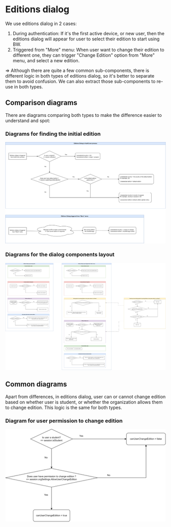 # Editions dialog

We use editions dialog in 2 cases:
1. During authentication:
If it's the first active device, or new user, then the editions dialog will appear for user to select their edition to start using BW.
2. Triggered from "More" menu:
When user want to change their edition to different one, they can trigger "Change Edition" option from "More" menu, and select a new edition.

=> Although there are quite a few common sub-components, there is different logic in both types of editions dialog, so it's better to separate them to avoid confusion. We can also extract those sub-components to re-use in both types.

## Comparison diagrams
There are diagrams comparing both types to make the difference easier to understand and spot:

### Diagrams for finding the initial edition
![Dialog Editions pre-select logic.drawio.png](/.attachments/Dialog%20Editions%20pre-select%20logic.drawio-0e062c8f-c6bd-4eb5-9b58-1d473c91acbf.png)

### Diagrams for the dialog components layout
![Dialog Editions Layout.drawio.png](/.attachments/Dialog%20Editions%20Layout.drawio-ea25ae47-d55d-4a7d-889f-de65339e6f2e.png)

## Common diagrams
Apart from differences, in editions dialog, user can or cannot change edition based on whether user is student, or whether the organization allows them to change edition. This logic is the same for both types.

### Diagram for user permission to change edition
![Dialog Editions CanUserChangeEdition.drawio.png](/.attachments/Dialog%20Editions%20CanUserChangeEdition.drawio-bf85cdd1-3bb3-419e-8b93-ea00a303d332.png)




